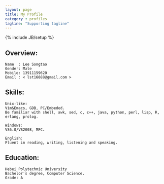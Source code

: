 ```yaml
---
layout: page
title: My Profile
category : profiles
tagline: "Supporting tagline"
---
```

{% include JB/setup %}

## Overview: 

    Name  : Lee Songtao
    Gender: Male
    Mobile: 13911159620
    Email : < lst16888@gmail.com >

## Skills:

    Unix-like:
    Vim&Emacs, GDB, PC/Embeded.
    Be familiar with shell, awk, sed, c, c++, java, python, perl, lisp, R, erlang, prolog.

    Windows:
    VS6.0/VS2008, MFC.

    English:
    Fluent in reading, writing, listening and speaking.

## Education:

    Hebei Polytechnic University
    Bachelor's degree, Computer Science.
    Grade: A
